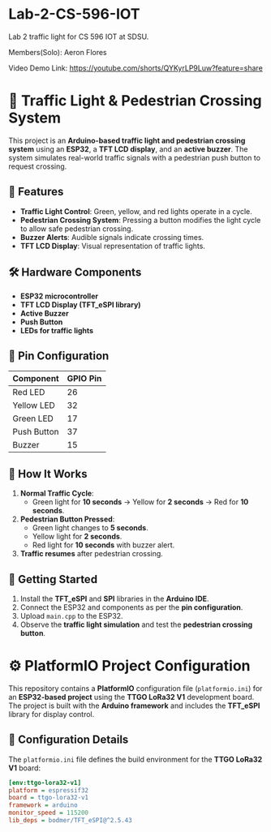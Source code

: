 # Lab-2-CS-596-IOT
Lab 2 traffic light for CS 596 IOT at SDSU.

Members(Solo): Aeron Flores 

Video Demo Link: https://youtube.com/shorts/QYKyrLP9Luw?feature=share

# 🚦 Traffic Light & Pedestrian Crossing System  

This project is an **Arduino-based traffic light and pedestrian crossing system** using an **ESP32**, a **TFT LCD display**, and an **active buzzer**. The system simulates real-world traffic signals with a pedestrian push button to request crossing.

## 📌 Features  
- **Traffic Light Control**: Green, yellow, and red lights operate in a cycle.  
- **Pedestrian Crossing System**: Pressing a button modifies the light cycle to allow safe pedestrian crossing.  
- **Buzzer Alerts**: Audible signals indicate crossing times.  
- **TFT LCD Display**: Visual representation of traffic lights.

## 🛠 Hardware Components  
- **ESP32 microcontroller**  
- **TFT LCD Display (TFT_eSPI library)**  
- **Active Buzzer**  
- **Push Button**  
- **LEDs for traffic lights**  

## 🔧 Pin Configuration  
| Component     | GPIO Pin |
|--------------|---------|
| Red LED      | 26      |
| Yellow LED   | 32      |
| Green LED    | 17      |
| Push Button  | 37      |
| Buzzer       | 15      |

## 📝 How It Works  
1. **Normal Traffic Cycle**:  
   - Green light for **10 seconds** → Yellow for **2 seconds** → Red for **10 seconds**.  
2. **Pedestrian Button Pressed**:  
   - Green light changes to **5 seconds**.  
   - Yellow light for **2 seconds**.  
   - Red light for **10 seconds** with buzzer alert.  
3. **Traffic resumes** after pedestrian crossing.


## 🚀 Getting Started  
1. Install the **TFT_eSPI** and **SPI** libraries in the **Arduino IDE**.  
2. Connect the ESP32 and components as per the **pin configuration**.  
3. Upload `main.cpp` to the ESP32.  
4. Observe the **traffic light simulation** and test the **pedestrian crossing button**.  

# ⚙️ PlatformIO Project Configuration  

This repository contains a **PlatformIO** configuration file (`platformio.ini`) for an **ESP32-based project** using the **TTGO LoRa32 V1** development board. The project is built with the **Arduino framework** and includes the **TFT_eSPI** library for display control.

## 📌 Configuration Details  

The `platformio.ini` file defines the build environment for the **TTGO LoRa32 V1** board:

```ini
[env:ttgo-lora32-v1]
platform = espressif32
board = ttgo-lora32-v1
framework = arduino
monitor_speed = 115200
lib_deps = bodmer/TFT_eSPI@^2.5.43



